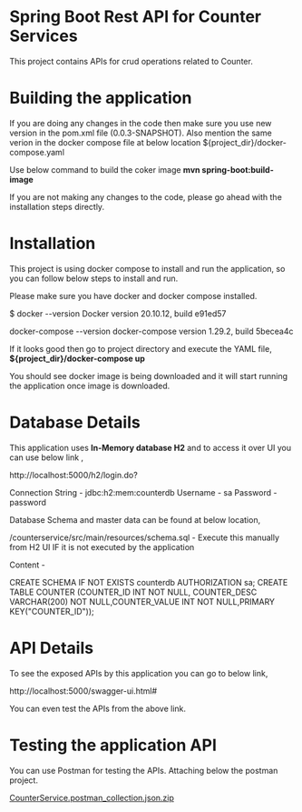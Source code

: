 # Spring Boot Rest API for Counter Services

This project contains APIs for crud operations related to Counter.

# Building the application
If you are doing any changes in the code then make sure you use new version in the pom.xml file (<version>0.0.3-SNAPSHOT</version>).
Also mention the same verion in the docker compose file at below location
${project_dir}/docker-compose.yaml

Use below command to build the coker image
**mvn spring-boot:build-image**

If you are not making any changes to the code, please go ahead with the installation steps directly.

# Installation
This project is using docker compose to install and run the application, so you can follow below steps to install and run.

Please make sure you have docker and docker compose installed.

$ docker --version
Docker version 20.10.12, build e91ed57

docker-compose  --version
docker-compose version 1.29.2, build 5becea4c

If it looks good then go to project directory and execute the YAML file,
**${project_dir}/docker-compose up**

You should see docker image is being downloaded and it will start running the application once image is downloaded.

# Database Details
This application uses **In-Memory database H2** and to access it over UI you can use below link ,

http://localhost:5000/h2/login.do?

Connection String  - jdbc:h2:mem:counterdb
Username - sa
Password - password

Database Schema and master data can be found at below location,

/counterservice/src/main/resources/schema.sql - Execute this manually from H2 UI IF it is not executed by the application

Content - 

CREATE SCHEMA  IF NOT EXISTS counterdb AUTHORIZATION sa;
CREATE TABLE COUNTER (COUNTER_ID INT NOT NULL, COUNTER_DESC VARCHAR(200) NOT NULL,COUNTER_VALUE INT NOT NULL,PRIMARY KEY("COUNTER_ID"));


# API Details
To see the exposed APIs by this application you can go to below link,

http://localhost:5000/swagger-ui.html#

You can even test the APIs from the above link.

# Testing the application API
You can use Postman for testing the APIs. Attaching below the postman project.

[CounterService.postman_collection.json.zip](https://github.com/swwapnily4io/counterservice/files/9033087/CounterService.postman_collection.json.zip)


